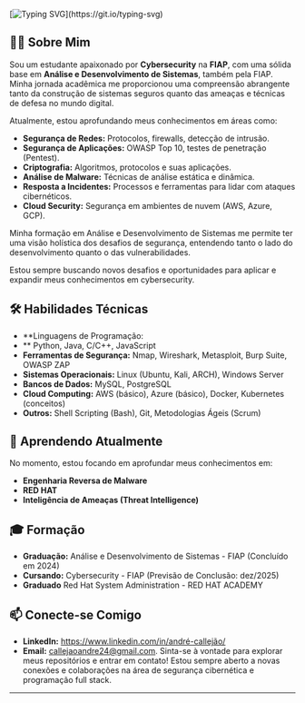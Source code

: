 [![Typing SVG](https://readme-typing-svg.demolab.com?font=Fira+Code&size=35&duration=1500&pause=1000&color=00F71E&background=272727&width=700&height=70&lines=Ol%C3%A1%2C+me+chamo+Andr%C3%A9+Callej%C3%A3o.)](https://git.io/typing-svg)

## 🧑‍💻 Sobre Mim

Sou um estudante apaixonado por **Cybersecurity** na **FIAP**, com uma sólida base em **Análise e Desenvolvimento de Sistemas**, também pela FIAP. Minha jornada acadêmica me proporcionou uma compreensão abrangente tanto da construção de sistemas seguros quanto das ameaças e técnicas de defesa no mundo digital.

Atualmente, estou aprofundando meus conhecimentos em áreas como:

* **Segurança de Redes:** Protocolos, firewalls, detecção de intrusão.
* **Segurança de Aplicações:** OWASP Top 10, testes de penetração (Pentest).
* **Criptografia:** Algoritmos, protocolos e suas aplicações.
* **Análise de Malware:** Técnicas de análise estática e dinâmica.
* **Resposta a Incidentes:** Processos e ferramentas para lidar com ataques cibernéticos.
* **Cloud Security:** Segurança em ambientes de nuvem (AWS, Azure, GCP).

Minha formação em Análise e Desenvolvimento de Sistemas me permite ter uma visão holística dos desafios de segurança, entendendo tanto o lado do desenvolvimento quanto o das vulnerabilidades.


Estou sempre buscando novos desafios e oportunidades para aplicar e expandir meus conhecimentos em cybersecurity.

## 🛠️ Habilidades Técnicas

* **Linguagens de Programação:       
* ** Python, Java, C/C++, JavaScript
* **Ferramentas de Segurança:** Nmap, Wireshark, Metasploit, Burp Suite, OWASP ZAP
* **Sistemas Operacionais:** Linux (Ubuntu, Kali, ARCH), Windows Server
* **Bancos de Dados:** MySQL, PostgreSQL
* **Cloud Computing:** AWS (básico), Azure (básico), Docker, Kubernetes (conceitos)
* **Outros:** Shell Scripting (Bash), Git, Metodologias Ágeis (Scrum)

## 🌱 Aprendendo Atualmente

No momento, estou focando em aprofundar meus conhecimentos em:

* **Engenharia Reversa de Malware**
* **RED HAT**
* **Inteligência de Ameaças (Threat Intelligence)**

## 🎓 Formação

* **Graduação:** Análise e Desenvolvimento de Sistemas - FIAP (Concluído em 2024)
* **Cursando:** Cybersecurity - FIAP (Previsão de Conclusão: dez/2025)
* **Graduado**  Red Hat System Administration - RED HAT ACADEMY

## 📫 Conecte-se Comigo

* **LinkedIn:** https://www.linkedin.com/in/andré-callejão/
* **Email:** callejaoandre24@gmail.com.
Sinta-se à vontade para explorar meus repositórios e entrar em contato! Estou sempre aberto a novas conexões e colaborações na área de segurança cibernética e programação full stack.

---
